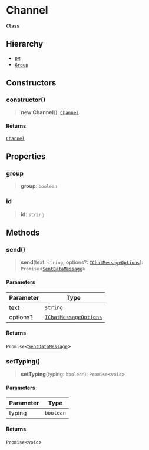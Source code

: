 # Channel

**`Class`**

## Hierarchy

* [`DM`](broken-reference)
* [`Group`](broken-reference)

## Constructors

### constructor()

> **new Channel**(): [`Channel`](class.channel.md)

#### Returns

[`Channel`](class.channel.md)

## Properties

### group

> **group**: `boolean`

### id

> **id**: `string`

## Methods

### send()

> **send**(text: `string`, options?: [`IChatMessageOptions`](../interfaces/interface.ichatmessageoptions.md)): `Promise`<[`SentDataMessage`](broken-reference)>

#### Parameters

| Parameter | Type                                                                    |
| --------- | ----------------------------------------------------------------------- |
| text      | `string`                                                                |
| options?  | [`IChatMessageOptions`](../interfaces/interface.ichatmessageoptions.md) |

#### Returns

`Promise`<[`SentDataMessage`](broken-reference)>

### setTyping()

> **setTyping**(typing: `boolean`): `Promise`<`void`>

#### Parameters

| Parameter | Type      |
| --------- | --------- |
| typing    | `boolean` |

#### Returns

`Promise`<`void`>
